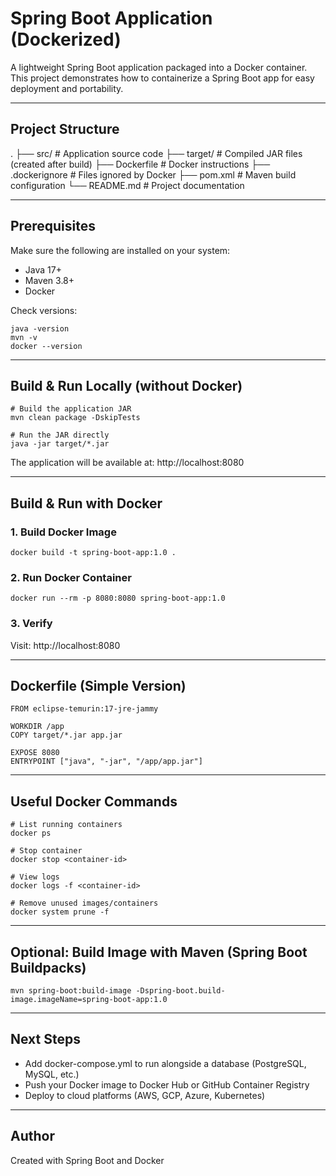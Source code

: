 # Spring Boot Application (Dockerized)

A lightweight Spring Boot application packaged into a Docker container.  
This project demonstrates how to containerize a Spring Boot app for easy deployment and portability.

---

## Project Structure

.
├── src/                # Application source code
├── target/             # Compiled JAR files (created after build)
├── Dockerfile          # Docker instructions
├── .dockerignore       # Files ignored by Docker
├── pom.xml             # Maven build configuration
└── README.md           # Project documentation

---

## Prerequisites

Make sure the following are installed on your system:

- Java 17+
- Maven 3.8+
- Docker

Check versions:

    java -version
    mvn -v
    docker --version

---

## Build & Run Locally (without Docker)

    # Build the application JAR
    mvn clean package -DskipTests

    # Run the JAR directly
    java -jar target/*.jar

The application will be available at: http://localhost:8080

---

## Build & Run with Docker

### 1. Build Docker Image
    docker build -t spring-boot-app:1.0 .

### 2. Run Docker Container
    docker run --rm -p 8080:8080 spring-boot-app:1.0

### 3. Verify
Visit: http://localhost:8080

---

## Dockerfile (Simple Version)

    FROM eclipse-temurin:17-jre-jammy

    WORKDIR /app
    COPY target/*.jar app.jar

    EXPOSE 8080
    ENTRYPOINT ["java", "-jar", "/app/app.jar"]

---

## Useful Docker Commands

    # List running containers
    docker ps

    # Stop container
    docker stop <container-id>

    # View logs
    docker logs -f <container-id>

    # Remove unused images/containers
    docker system prune -f

---

## Optional: Build Image with Maven (Spring Boot Buildpacks)

    mvn spring-boot:build-image -Dspring-boot.build-image.imageName=spring-boot-app:1.0

---

## Next Steps

- Add docker-compose.yml to run alongside a database (PostgreSQL, MySQL, etc.)
- Push your Docker image to Docker Hub or GitHub Container Registry
- Deploy to cloud platforms (AWS, GCP, Azure, Kubernetes)

---

## Author

Created with Spring Boot and Docker
